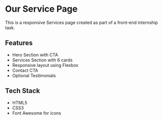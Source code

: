# Our Service Page

This is a responsive Services page created as part of a front-end internship task.

## Features
- Hero Section with CTA
- Services Section with 6 cards
- Responsive layout using Flexbox
- Contact CTA
- Optional Testimonials

## Tech Stack
- HTML5
- CSS3
- Font Awesome for icons

